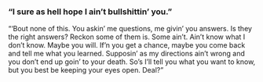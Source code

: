 ### “I sure as hell hope I ain’t bullshittin’ you.”

“‘Bout none of this. You askin’ me questions, me givin’ you answers. Is they the right answers? Reckon some of them is. Some ain’t. Ain’t know what I don’t know. Maybe you will. If’n you get a chance, maybe you come back and tell me what you learned. Supposin’ as my directions ain’t wrong and you don’t end up goin’ to your death. So’s I’ll tell you what you want to know, but you best be keeping your eyes open. Deal?”